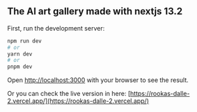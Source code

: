 

## The AI art gallery made with nextjs 13.2

First, run the development server:

```bash
npm run dev
# or
yarn dev
# or
pnpm dev
```

Open [http://localhost:3000](http://localhost:3000) with your browser to see the result.

Or you can check the live version in here: [https://rookas-dalle-2.vercel.app/](https://rookas-dalle-2.vercel.app/)
